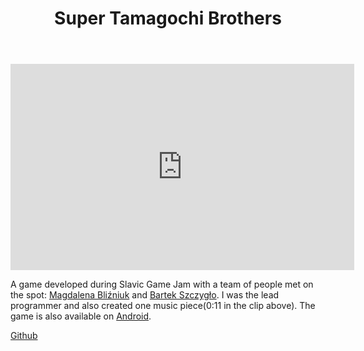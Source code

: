 ﻿---
layout: default
title: Super Tamagochi Brothers
category: projects
note: A game in Unity, developed during 48 hour jam.
---

<iframe width="550" height="330" src="https://www.youtube.com/embed/_keb2_dR5-Q?showinfo=0" frameborder="0"></iframe>

A game developed during Slavic Game Jam with a team of people met on the spot: [Magdalena Bliźniuk](https://www.artstation.com/artist/paxnamra) and [Bartek Szczygło](https://www.youtube.com/watch?v=7g3hlrWVJkw).
I was the lead programmer and also created one music piece(0:11 in the clip above). The game is also available on [Android](https://play.google.com/store/apps/details?id=com.SGJ2016.SuperTamagotchiBros).

[Github](https://github.com/witold-gawlowski/slavic2016)
